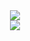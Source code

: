 <div align="center">
  <img src="https://github-readme-stats.vercel.app/api?username=shaojieli-lingoace&show_icons=true&theme=merko" /> 
</div>

<div align="center">
  <img src="https://github-readme-stats.vercel.app/api/top-langs/?username=shaojieli-lingoace&layout=compact&langs_count=6&text_color=000&icon_color=fff&theme=graywhite" />
</div>
